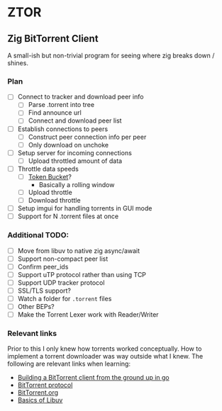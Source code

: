 ZTOR
===
Zig BitTorrent Client
---

A small-ish but non-trivial program for seeing where zig breaks down / shines.

### Plan
- [ ] Connect to tracker and download peer info
    - [ ] Parse .torrent into tree
    - [ ] Find announce url
    - [ ] Connect and download peer list
- [ ] Establish connections to peers
    - [ ] Construct peer connection info per peer
    - [ ] Only download on unchoke
- [ ] Setup server for incoming connections
    - [ ] Upload throttled amount of data
- [ ] Throttle data speeds
    - [ ] [Token Bucket](https://en.wikipedia.org/wiki/Token_bucket)?
        - Basically a rolling window
    - [ ] Upload throttle
    - [ ] Download throttle
- [ ] Setup imgui for handling torrents in GUI mode
- [ ] Support for N .torrent files at once

### Additional TODO:
- [ ] Move from libuv to native zig async/await
- [ ] Support non-compact peer list
- [ ] Confirm peer_ids
- [ ] Support uTP protocol rather than using TCP
- [ ] Support UDP tracker protocol
- [ ] SSL/TLS support?
- [ ] Watch a folder for `.torrent` files
- [ ] Other BEPs?
- [ ] Make the Torrent Lexer work with Reader/Writer

### Relevant links
Prior to this I only knew how torrents worked conceptually. How to implement a torrent downloader was way outside what I knew. The following are relevant links when learning:

- [Building a BitTorrent client from the ground up in go](https://blog.jse.li/posts/torrent/)
- [BitTorrent protocol](https://www.bittorrent.org/beps/bep_0003.html)
- [BitTorrent.org](https://www.bittorrent.org/index.html)
- [Basics of Libuv](http://docs.libuv.org/en/v1.x/guide/basics.html)
